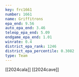 ```yaml
---
key: frc1661
number: 1661
name: Griffitrons
epa_end: 9.56
auto_epa_end: 3.46
teleop_epa_end: 5.09
endgame_epa_end: 1.01
winrate: 0.4
district_epa_rank: 1246
district_epa_percentile: 0.3082
type: Team
---
```

[[2024cala]]
[[2024cave]]
